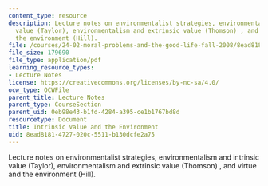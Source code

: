 ```yaml
---
content_type: resource
description: Lecture notes on environmentalist strategies, environmentalism and intrinsic
  value (Taylor), environmentalism and extrinsic value (Thomson) , and virtue and
  the environment (Hill).
file: /courses/24-02-moral-problems-and-the-good-life-fall-2008/8ead81814727020c5511b130dcfe2a75_lec_12.pdf
file_size: 179690
file_type: application/pdf
learning_resource_types:
- Lecture Notes
license: https://creativecommons.org/licenses/by-nc-sa/4.0/
ocw_type: OCWFile
parent_title: Lecture Notes
parent_type: CourseSection
parent_uid: 0eb98e43-b1fd-4284-a395-ce1b1767bd8d
resourcetype: Document
title: Intrinsic Value and the Environment
uid: 8ead8181-4727-020c-5511-b130dcfe2a75
---
```

Lecture notes on environmentalist strategies, environmentalism and intrinsic value (Taylor), environmentalism and extrinsic value (Thomson) , and virtue and the environment (Hill).